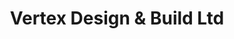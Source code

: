---
title: "Vertex Design & Build Ltd"
url: /blaydon-on-tyne/vertex-design-und-build-ltd/
shop: Allgemein
---